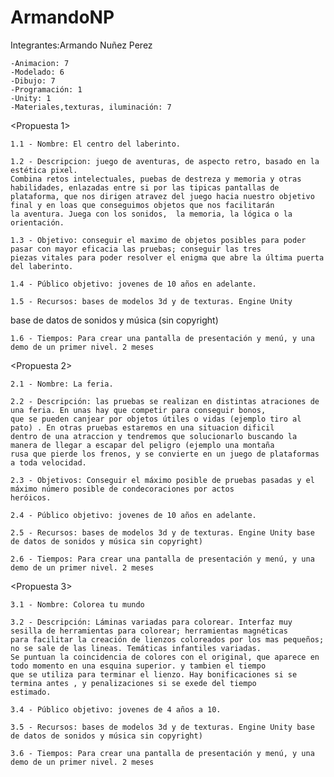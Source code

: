 # ArmandoNP
Integrantes:Armando Nuñez Perez
	
	-Animacion: 7
	-Modelado: 6
	-Dibujo: 7
	-Programación: 1
	-Unity: 1
	-Materiales,texturas, iluminación: 7

  <Propuesta 1>

	1.1 - Nombre: El centro del laberinto.

	1.2 - Descripcion: juego de aventuras, de aspecto retro, basado en la estética pixel.
	Combina retos intelectuales, puebas de destreza y memoria y otras habilidades, enlazadas entre si por las tipicas pantallas de
	plataforma, que nos dirigen atravez del juego hacia nuestro objetivo final y en loas que conseguimos objetos que nos facilitarán
	la aventura. Juega con los sonidos,  la memoria, la lógica o la orientación. 
	
	1.3 - Objetivo: conseguir el maximo de objetos posibles para poder pasar con mayor eficacia las pruebas; conseguir las tres 
	piezas vitales para poder resolver el enigma que abre la última puerta del laberinto.

	1.4 - Público objetivo: jovenes de 10 años en adelante.

	1.5 - Recursos: bases de modelos 3d y de texturas. Engine Unity
base de datos de sonidos y música (sin copyright)

	1.6 - Tiempos: Para crear una pantalla de presentación y menú, y una demo de un primer nivel. 2 meses




   <Propuesta 2>

	2.1 - Nombre: La feria.

	2.2 - Descripción: las pruebas se realizan en distintas atraciones de una feria. En unas hay que competir para conseguir bonos,
	que se pueden canjear por objetos útiles o vidas (ejemplo tiro al pato) . En otras pruebas estaremos en una situacion dificil 
	dentro de una atraccion y tendremos que solucionarlo buscando la manera de llegar a escapar del peligro (ejemplo una montaña 
	rusa que pierde los frenos, y se convierte en un juego de plataformas a toda velocidad.

	2.3 - Objetivos: Conseguir el máximo posible de pruebas pasadas y el máximo número posible de condecoraciones por actos
	heróicos.

	2.4 - Público objetivo: jovenes de 10 años en adelante.

	2.5 - Recursos: bases de modelos 3d y de texturas. Engine Unity base de datos de sonidos y música sin copyright)

	2.6 - Tiempos: Para crear una pantalla de presentación y menú, y una demo de un primer nivel. 2 meses




   <Propuesta 3>

	3.1 - Nombre: Colorea tu mundo

	3.2 - Descripción: Láminas variadas para colorear. Interfaz muy sesilla de herramientas para colorear; herramientas magnéticas 
	para facilitar la creación de lienzos coloreados por los mas pequeños; no se sale de las lineas. Temáticas infantiles variadas.
	Se puntuan la coincidencia de colores con el original, que aparece en todo momento en una esquina superior. y tambien el tiempo
	que se utiliza para terminar el lienzo. Hay bonificaciones si se termina antes , y penalizaciones si se exede del tiempo
	estimado.

	3.4 - Público objetivo: jovenes de 4 años a 10.

	3.5 - Recursos: bases de modelos 3d y de texturas. Engine Unity base de datos de sonidos y música sin copyright)

	3.6 - Tiempos: Para crear una pantalla de presentación y menú, y una demo de un primer nivel. 2 meses
 
















